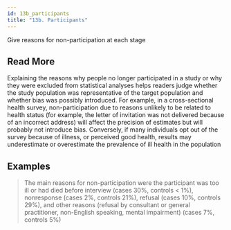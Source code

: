 ```yaml
---
id: 13b_participants
title: "13b. Participants"
---
```

Give reasons for non-participation at each stage



## Read More

Explaining the reasons why people no longer participated in a study or why they were excluded from statistical analyses helps readers judge whether the study population was representative of the target population and whether bias was possibly introduced. For example, in a cross-sectional health survey, non-participation due to reasons unlikely to be related to health status (for example, the letter of invitation was not delivered because of an incorrect address) will affect the precision of estimates but will probably not introduce bias. Conversely, if many individuals opt out of the survey because of illness, or perceived good health, results may underestimate or overestimate the prevalence of ill health in the population

## Examples

> The main reasons for non-participation were the participant was too ill or had died before interview (cases 30%, controls < 1%), nonresponse (cases 2%, controls 21%), refusal (cases 10%, controls 29%), and other reasons (refusal by consultant or general practitioner, non-English speaking, mental impairment) (cases 7%, controls 5%)